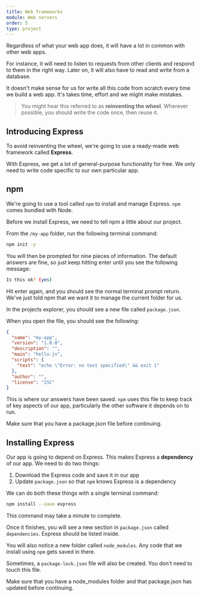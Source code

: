 ```yaml
---
title: Web frameworks
module: Web servers
order: 5
type: project
---
```


Regardless of what your web app does, it will have a lot in common with other web apps.

For instance, it will need to listen to requests from other clients and respond to them in the right way. Later on, it will also have to read and write from a database.

It doesn't make sense for us for write all this code from scratch every time we build a web app. It's takes time, effort and we might make mistakes.

> You might hear this referred to as **reinventing the wheel**. Wherever possible, you should write the code once, then reuse it.

## Introducing Express

To avoid reinventing the wheel, we're going to use a ready-made web framework called **Express**.

With Express, we get a lot of general-purpose functionality for free. We only need to write code specific to our own particular app.

## npm

We're going to use a tool called `npm` to install and manage Express. `npm` comes bundled with Node.

Before we install Express, we need to tell npm a little about our project.

From the `/my-app` folder, run the following terminal command:

```bash
npm init -y
```

You will then be prompted for nine pieces of information. The default answers are fine, so just keep hitting enter until you see the following message:

```bash
Is this ok? (yes)
```

Hit enter again, and you should see the normal terminal prompt return. We've just told npm that we want it to manage the current folder for us.

In the projects explorer, you should see a new file called `package.json`.

When you open the file, you should see the following:

```json
{
  "name": "my-app",
  "version": "1.0.0",
  "description": "",
  "main": "hello.js",
  "scripts": {
    "test": "echo \"Error: no test specified\" && exit 1"
  },
  "author": "",
  "license": "ISC"
}

```

This is where our answers have been saved. `npm` uses this file to keep track of key aspects of our app, particularly the other software it depends on to run.

<div class="todo">Make sure that you have a package.json file before continuing.</div>

## Installing Express

Our app is going to depend on Express. This makes Express a **dependency** of our app. We need to do two things:

1. Download the Express code and save it in our app
2. Update `package.json` so that `npm` knows Express is a dependency

We can do both these things with a single terminal command:

```bash
npm install --save express
```

This command may take a minute to complete.

Once it finishes, you will see a new section in `package.json` called `dependencies`. Express should be listed inside.

You will also notice a new folder called `node_modules`. Any code that we install using `npm` gets saved in there.

Sometimes, a `package-lock.json` file will also be created. You don't need to touch this file.

<div class="todo">Make sure that you have a node_modules folder and that package.json has updated before continuing.</div>
